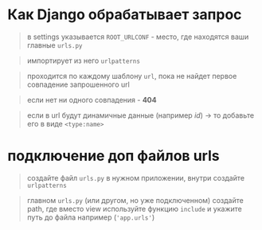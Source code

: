 # Как Django обрабатывает запрос

> в settings указывается `ROOT_URLCONF` - место, где находятся ваши главные `urls.py`

> импортирует из него `urlpatterns`

> проходится по каждому шаблону `url`, пока не найдет первое совпадение запрошенного url

> если нет ни одного совпадения - **404**

> если в url будут динамичные данные (например *id*) -> то добавьте его в виде `<type:name>`

# подключение доп файлов urls

> создайте файл `urls.py` в нужном приложении, внутри создайте `urlpatterns`

> главном `urls.py` (или другом, но уже подключенном) создайте path, где вместо view используйте функцию `include` и укажите путь до файла например (`'app.urls'`)
